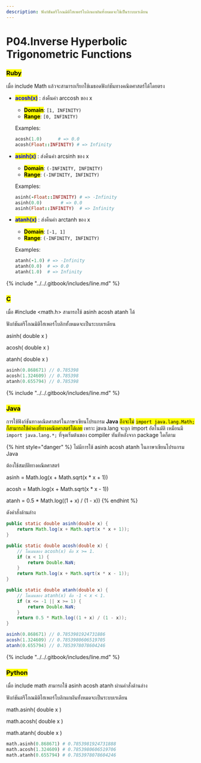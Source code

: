 ```yaml
---
description: ฟังก์ชันตรีโกณมิติไฮเพอร์โบลิกผกผันทั้งหมดจะใช้เป็นระบบเรเดียน
---
```


# P04.Inverse Hyperbolic Trigonometric Functions

### <mark style="color:$danger;">Ruby</mark>

เมื่อ include Math แล้วจะสามารถเรียกใช้เมธอดฟังก์ชันทางคณิตศาสตร์ได้โดยตรง

*   <mark style="color:blue;">**acosh(x)**</mark> : ส่งคืนค่า arccosh ของ x

    * <mark style="color:$success;">**Domain**</mark>:  `[1, INFINITY)`
    * <mark style="color:$warning;">**Range**</mark>:  `[0, INFINITY)`&#x20;

    Examples:

    ```ruby
    acosh(1.0)      # => 0.0
    acosh(Float::INFINITY) # => Infinity
    ```
*   <mark style="color:blue;">**asinh(x)**</mark> : ส่งคืนค่า arcsinh ของ x

    * <mark style="color:$success;">**Domain**</mark>:  `(-INFINITY, INFINITY)`
    * <mark style="color:$warning;">**Range**</mark>:  `(-INFINITY, INFINITY)`&#x20;

    Examples:

    ```ruby
    asinh(-Float::INFINITY) # => -Infinity
    asinh(0.0)       # => 0.0
    asinh(Float::INFINITY)  # => Infinity
    ```
*   <mark style="color:blue;">**atanh(x)**</mark> : ส่งคืนค่า arctanh ของ x

    * <mark style="color:$success;">**Domain**</mark>:  `[-1, 1]`
    * <mark style="color:$warning;">**Range**</mark>:  `(-INFINITY, INFINITY)`&#x20;

    Examples:

    ```ruby
    atanh(-1.0) # => -Infinity
    atanh(0.0)  # => 0.0
    atanh(1.0)  # => Infinity
    ```

{% include "../../.gitbook/includes/line.md" %}

### <mark style="color:$danger;">C</mark>

เมื่อ #include \<math.h> สามารถใช้ asinh acosh atanh ได้

ฟังก์ชันตรีโกณมิติไฮเพอร์โบลิกทั้งหมดจะเป็นระบบเรเดียน

asinh( double x )

acosh( double x )

atanh( double x )

```c
asinh(0.868671) // 0.785398
acosh(1.324609) // 0.785398
atanh(0.655794) // 0.785398
```

{% include "../../.gitbook/includes/line.md" %}

### <mark style="color:$danger;">Java</mark>

การใช้ฟังก์ชันทางคณิตศาสตร์ในภาษาเขียนโปรแกรม **Java** <mark style="color:$info;">ถึงจะไม่</mark> <mark style="color:$info;"></mark><mark style="color:$info;">`import java.lang.Math;`</mark> <mark style="color:$info;"></mark><mark style="color:$info;">ก็สามารถใช้ค่าคงที่ทางคณิตศาสตร์ได้เลย</mark> เพราะ java.lang จะถูก import อัตโนมัติ เหมือนมี `import java.lang.*;` ที่จุดเริ่มต้นของ compiler ทันทีหลังจาก package ใดก็ตาม

{% hint style="danger" %}
ไม่มีการใช้ asinh acosh atanh ในภาษาเขียนโปรแกรม Java

ต้องใช้สมบัติทางคณิตศาสตร์

asinh = Math.log(x + Math.sqrt(x \* x + 1))

acosh = Math.log(x + Math.sqrt(x \* x - 1))

atanh = 0.5 \* Math.log((1 + x) / (1 - x))
{% endhint %}

ดังคำสั่งด้านล่าง

```java
public static double asinh(double x) {
    return Math.log(x + Math.sqrt(x * x + 1));
}

public static double acosh(double x) {
    // โดเมนของ acosh(x) คือ x >= 1.
    if (x < 1) {
        return Double.NaN;
    }
    return Math.log(x + Math.sqrt(x * x - 1));
}

public static double atanh(double x) {
    // โดเมนของ atanh(x) คือ -1 < x < 1.
    if (x <= -1 || x >= 1) {
        return Double.NaN;
    }
    return 0.5 * Math.log((1 + x) / (1 - x));
}
```

```java
asinh(0.868671) // 0.7853981924731886
acosh(1.324609) // 0.7853980606519705
atanh(0.655794) // 0.7853978078604246
```

{% include "../../.gitbook/includes/line.md" %}

### <mark style="color:$danger;">Python</mark>

เมื่อ include math สามารถใช้ asinh acosh atanh ผ่านคำสั่งด้านล่าง

ฟังก์ชันตรีโกณมิติไฮเพอร์โบลิกผกผันทั้งหมดจะเป็นระบบเรเดียน

math.asinh( double x )

math.acosh( double x )

math.atanh( double x )

```python
math.asinh(0.868671) # 0.7853981924731888
math.acosh(1.324609) # 0.7853980606519706
math.atanh(0.655794) # 0.7853978078604246
```

